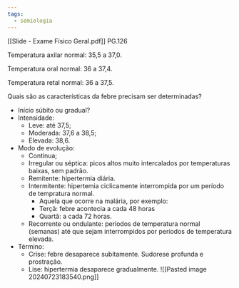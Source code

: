 ```yaml
---
tags:
  - semiologia
---
```

[[Slide - Exame Físico Geral.pdf]] PG.126

Temperatura axilar normal: 35,5 a 37,0. 

Temperatura oral normal: 36 a 37,4. 

Temperatura retal normal: 36 a 37,5. 

Quais são as características da febre precisam ser determinadas?
* Início súbito ou gradual? 
* Intensidade: 
	* Leve: até 37,5; 
	* Moderada: 37,6 a 38,5; 
	* Elevada: 38,6. 
* Modo de evolução: 
	* Contínua; 
	* Irregular ou séptica: picos altos muito intercalados por temperaturas baixas, sem padrão. 
	* Remitente: hipertermia diária. 
	* Intermitente: hipertemia ciclicamente interrompida por um período de tempratura normal.  
		* Aquela que ocorre na malária, por exemplo: 
		* Terçã: febre acontecia a cada 48 horas
		* Quartã: a cada 72 horas. 
	* Recorrente ou ondulante: períodos de temperatura normal (semanas) até que sejam interrompidos por períodos de temperatura elevada. 
* Término: 
	* Crise: febre desaparece subitamente. Sudorese profunda e prostração. 
	* Lise: hipertermia desaparece gradualmente. 
![[Pasted image 20240723183540.png]]